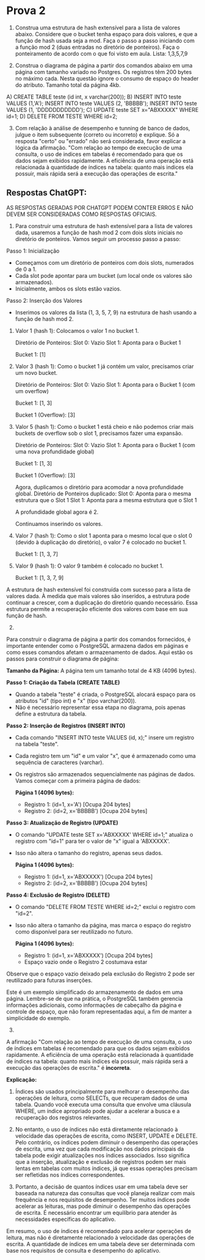 # Prova 2

1. Construa uma estrutura de hash extensível para a lista de valores abaixo.
   Considere que o bucket tenha espaço para dois valores, e que a função de hash usada seja a mod. Faça o passo a passo iniciando com a função mod 2 (duas entradas no diretório de ponteiros). Faça o ponteiramento de acordo com o que foi visto em aula.
   Lista: 1,3,5,7,9

2. Construa o diagrama de página a partir dos comandos abaixo em uma página com tamanho variado no Postgres. Os registros têm 200 bytes no máximo cada. Nesta questão ignore o consumo de espaço do header do atributo. Tamanho total da página 4kb.

A) CREATE TABLE teste (id int, x varchar(200));
B) INSERT INTO teste VALUES (1,'A');
INSERT INTO teste VALUES (2, 'BBBBB');
INSERT INTO teste VALUES (1, 'DDDDDDDDDDD');
C) UPDATE teste SET x="ABXXXXX" WHERE id=1;
D) DELETE FROM TESTE WHERE id=2;

3. Com relação à análise de desempenho e tunning de banco de dados, julgue o item subsequente (correto ou incorreto) e explique. Só a resposta "certo" ou "errado" não será considerada, favor explicar a lógica da afirmação.
   "Com relação ao tempo de execução de uma consulta, o uso de indices em tabelas é recomendado para que os dados sejam exibidos rapidamente. A eficiência de uma operação está relacionada à quantidade de índices na tabela: quanto mais indices ela possuir, mais rápida será a execução das operações de escrita."

## Respostas ChatGPT:

AS RESPOSTAS GERADAS POR CHATGPT PODEM CONTER ERROS E NÃO DEVEM SER CONSIDERADAS COMO RESPOSTAS OFICIAIS.

1. Para construir uma estrutura de hash extensível para a lista de valores dada, usaremos a função de hash mod 2 com dois slots iniciais no diretório de ponteiros. Vamos seguir um processo passo a passo:

Passo 1: Inicialização

- Começamos com um diretório de ponteiros com dois slots, numerados de 0 a 1.
- Cada slot pode apontar para um bucket (um local onde os valores são armazenados).
- Inicialmente, ambos os slots estão vazios.

Passo 2: Inserção dos Valores

- Inserimos os valores da lista (1, 3, 5, 7, 9) na estrutura de hash usando a função de hash mod 2.

1. Valor 1 (hash 1): Colocamos o valor 1 no bucket 1.

   Diretório de Ponteiros:
   Slot 0: Vazio
   Slot 1: Aponta para o Bucket 1

   Bucket 1: [1]

2. Valor 3 (hash 1): Como o bucket 1 já contém um valor, precisamos criar um novo bucket.

   Diretório de Ponteiros:
   Slot 0: Vazio
   Slot 1: Aponta para o Bucket 1 (com um overflow)

   Bucket 1: [1, 3]

   Bucket 1 (Overflow): [3]

3. Valor 5 (hash 1): Como o bucket 1 está cheio e não podemos criar mais buckets de overflow sob o slot 1, precisamos fazer uma expansão.

   Diretório de Ponteiros:
   Slot 0: Vazio
   Slot 1: Aponta para o Bucket 1 (com uma nova profundidade global)

   Bucket 1: [1, 3]

   Bucket 1 (Overflow): [3]

   Agora, duplicamos o diretório para acomodar a nova profundidade global.
   Diretório de Ponteiros duplicado:
   Slot 0: Aponta para o mesma estrutura que o Slot 1
   Slot 1: Aponta para a mesma estrutura que o Slot 1

   A profundidade global agora é 2.

   Continuamos inserindo os valores.

4. Valor 7 (hash 1): Como o slot 1 aponta para o mesmo local que o slot 0 (devido à duplicação do diretório), o valor 7 é colocado no bucket 1.

   Bucket 1: [1, 3, 7]

5. Valor 9 (hash 1): O valor 9 também é colocado no bucket 1.

   Bucket 1: [1, 3, 7, 9]

A estrutura de hash extensível foi construída com sucesso para a lista de valores dada. À medida que mais valores são inseridos, a estrutura pode continuar a crescer, com a duplicação do diretório quando necessário. Essa estrutura permite a recuperação eficiente dos valores com base em sua função de hash.

2.

Para construir o diagrama de página a partir dos comandos fornecidos, é importante entender como o PostgreSQL armazena dados em páginas e como esses comandos afetam o armazenamento de dados. Aqui estão os passos para construir o diagrama de página:

**Tamanho da Página:** A página tem um tamanho total de 4 KB (4096 bytes).

**Passo 1: Criação da Tabela (CREATE TABLE)**

- Quando a tabela "teste" é criada, o PostgreSQL alocará espaço para os atributos "id" (tipo int) e "x" (tipo varchar(200)).
- Não é necessário representar essa etapa no diagrama, pois apenas define a estrutura da tabela.

**Passo 2: Inserção de Registros (INSERT INTO)**

- Cada comando "INSERT INTO teste VALUES (id, x);" insere um registro na tabela "teste".
- Cada registro tem um "id" e um valor "x", que é armazenado como uma sequência de caracteres (varchar).
- Os registros são armazenados sequencialmente nas páginas de dados. Vamos começar com a primeira página de dados:

  **Página 1 (4096 bytes):**

  - Registro 1: (id=1, x='A') [Ocupa 204 bytes]
  - Registro 2: (id=2, x='BBBBB') [Ocupa 204 bytes]

**Passo 3: Atualização de Registro (UPDATE)**

- O comando "UPDATE teste SET x='ABXXXXX' WHERE id=1;" atualiza o registro com "id=1" para ter o valor de "x" igual a 'ABXXXXX'.
- Isso não altera o tamanho do registro, apenas seus dados.

  **Página 1 (4096 bytes):**

  - Registro 1: (id=1, x='ABXXXXX') [Ocupa 204 bytes]
  - Registro 2: (id=2, x='BBBBB') [Ocupa 204 bytes]

**Passo 4: Exclusão de Registro (DELETE)**

- O comando "DELETE FROM TESTE WHERE id=2;" exclui o registro com "id=2".
- Isso não altera o tamanho da página, mas marca o espaço do registro como disponível para ser reutilizado no futuro.

  **Página 1 (4096 bytes):**

  - Registro 1: (id=1, x='ABXXXXX') [Ocupa 204 bytes]
  - Espaço vazio onde o Registro 2 costumava estar

Observe que o espaço vazio deixado pela exclusão do Registro 2 pode ser reutilizado para futuras inserções.

Este é um exemplo simplificado do armazenamento de dados em uma página. Lembre-se de que na prática, o PostgreSQL também gerencia informações adicionais, como informações de cabeçalho da página e controle de espaço, que não foram representadas aqui, a fim de manter a simplicidade do exemplo.

3.

A afirmação "Com relação ao tempo de execução de uma consulta, o uso de índices em tabelas é recomendado para que os dados sejam exibidos rapidamente. A eficiência de uma operação está relacionada à quantidade de índices na tabela: quanto mais índices ela possuir, mais rápida será a execução das operações de escrita." é **incorreta**.

**Explicação:**

1. Índices são usados principalmente para melhorar o desempenho das operações de leitura, como SELECTs, que recuperam dados de uma tabela. Quando você executa uma consulta que envolve uma cláusula WHERE, um índice apropriado pode ajudar a acelerar a busca e a recuperação dos registros relevantes.

2. No entanto, o uso de índices não está diretamente relacionado à velocidade das operações de escrita, como INSERT, UPDATE e DELETE. Pelo contrário, os índices podem diminuir o desempenho das operações de escrita, uma vez que cada modificação nos dados principais da tabela pode exigir atualizações nos índices associados. Isso significa que a inserção, atualização e exclusão de registros podem ser mais lentas em tabelas com muitos índices, já que essas operações precisam ser refletidas nos índices correspondentes.

3. Portanto, a decisão de quantos índices usar em uma tabela deve ser baseada na natureza das consultas que você planeja realizar com mais frequência e nos requisitos de desempenho. Ter muitos índices pode acelerar as leituras, mas pode diminuir o desempenho das operações de escrita. É necessário encontrar um equilíbrio para atender às necessidades específicas do aplicativo.

Em resumo, o uso de índices é recomendado para acelerar operações de leitura, mas não é diretamente relacionado à velocidade das operações de escrita. A quantidade de índices em uma tabela deve ser determinada com base nos requisitos de consulta e desempenho do aplicativo.
